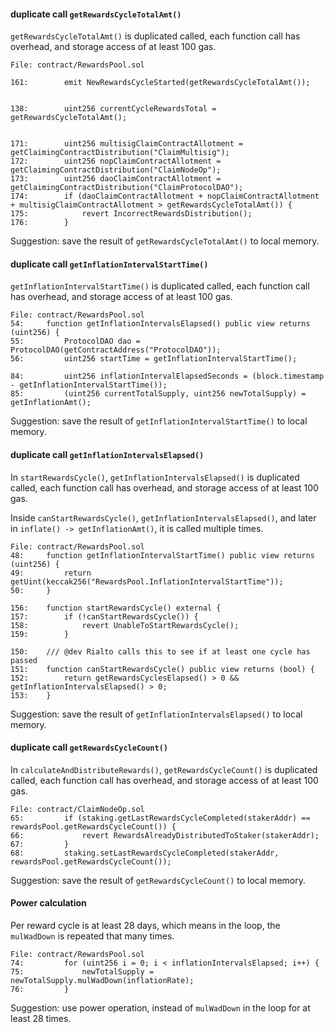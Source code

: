 
#### duplicate call `getRewardsCycleTotalAmt()`

`getRewardsCycleTotalAmt()` is duplicated called, each function call has overhead, and storage access of at least 100 gas.

```solidity
File: contract/RewardsPool.sol

161: 		emit NewRewardsCycleStarted(getRewardsCycleTotalAmt());


138: 		uint256 currentCycleRewardsTotal = getRewardsCycleTotalAmt();


171: 		uint256 multisigClaimContractAllotment = getClaimingContractDistribution("ClaimMultisig");
172: 		uint256 nopClaimContractAllotment = getClaimingContractDistribution("ClaimNodeOp");
173: 		uint256 daoClaimContractAllotment = getClaimingContractDistribution("ClaimProtocolDAO");
174: 		if (daoClaimContractAllotment + nopClaimContractAllotment + multisigClaimContractAllotment > getRewardsCycleTotalAmt()) {
175: 			revert IncorrectRewardsDistribution();
176: 		}
```

Suggestion:
save the result of `getRewardsCycleTotalAmt()` to local memory.


#### duplicate call `getInflationIntervalStartTime()`

`getInflationIntervalStartTime()` is duplicated called, each function call has overhead, and storage access of at least 100 gas.
```solidity
File: contract/RewardsPool.sol
54: 	function getInflationIntervalsElapsed() public view returns (uint256) {
55: 		ProtocolDAO dao = ProtocolDAO(getContractAddress("ProtocolDAO"));
56: 		uint256 startTime = getInflationIntervalStartTime();

84: 		uint256 inflationIntervalElapsedSeconds = (block.timestamp - getInflationIntervalStartTime());
85: 		(uint256 currentTotalSupply, uint256 newTotalSupply) = getInflationAmt();

```

Suggestion:
save the result of `getInflationIntervalStartTime()` to local memory.


#### duplicate call `getInflationIntervalsElapsed()`

In `startRewardsCycle()`, `getInflationIntervalsElapsed()` is duplicated called, each function call has overhead, and storage access of at least 100 gas.

Inside `canStartRewardsCycle()`, `getInflationIntervalsElapsed()`, and later in `inflate() -> getInflationAmt()`, it is called multiple times.
```solidity
File: contract/RewardsPool.sol
48: 	function getInflationIntervalStartTime() public view returns (uint256) {
49: 		return getUint(keccak256("RewardsPool.InflationIntervalStartTime"));
50: 	}

156: 	function startRewardsCycle() external {
157: 		if (!canStartRewardsCycle()) {
158: 			revert UnableToStartRewardsCycle();
159: 		}

150: 	/// @dev Rialto calls this to see if at least one cycle has passed
151: 	function canStartRewardsCycle() public view returns (bool) {
152: 		return getRewardsCyclesElapsed() > 0 && getInflationIntervalsElapsed() > 0;
153: 	}

```

Suggestion:
save the result of `getInflationIntervalsElapsed()` to local memory.


#### duplicate call `getRewardsCycleCount()`

In `calculateAndDistributeRewards()`, `getRewardsCycleCount()` is duplicated called, each function call has overhead, and storage access of at least 100 gas.
```solidity
File: contract/ClaimNodeOp.sol
65: 		if (staking.getLastRewardsCycleCompleted(stakerAddr) == rewardsPool.getRewardsCycleCount()) {
66: 			revert RewardsAlreadyDistributedToStaker(stakerAddr);
67: 		}
68: 		staking.setLastRewardsCycleCompleted(stakerAddr, rewardsPool.getRewardsCycleCount());
```

Suggestion:
save the result of `getRewardsCycleCount()` to local memory.


#### Power calculation

Per reward cycle is at least 28 days, which means in the loop, the `mulWadDown` is repeated that many times.

```solidity
File: contract/RewardsPool.sol
74: 		for (uint256 i = 0; i < inflationIntervalsElapsed; i++) {
75: 			newTotalSupply = newTotalSupply.mulWadDown(inflationRate);
76: 		}
```

Suggestion:
use power operation, instead of `mulWadDown` in the loop for at least 28 times.


